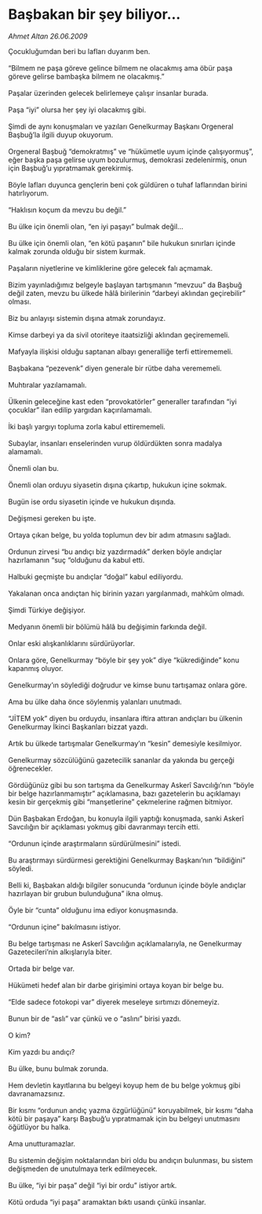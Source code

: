# Başbakan bir şey biliyor...

*Ahmet Altan 26.06.2009*

<div class="taraf_structure_2col_1zq">
<div class="margen_n">



 <p>Çocukluğumdan beri bu lafları duyarım ben. <br/><br/>“Bilmem ne paşa göreve gelince bilmem ne olacakmış ama öbür paşa göreve gelirse bambaşka bilmem ne olacakmış.” <br/><br/>Paşalar üzerinden gelecek belirlemeye çalışır insanlar burada. <br/><br/>Paşa “iyi” olursa her şey iyi olacakmış gibi. <br/><br/>Şimdi de aynı konuşmaları ve yazıları Genelkurmay Başkanı Orgeneral Başbuğ’la ilgili duyup okuyorum. <br/><br/>Orgeneral Başbuğ “demokratmış” ve “hükümetle uyum içinde çalışıyormuş”, eğer başka paşa gelirse uyum bozulurmuş, demokrasi zedelenirmiş, onun için Başbuğ’u yıpratmamak gerekirmiş. <br/><br/>Böyle lafları duyunca gençlerin beni çok güldüren o tuhaf laflarından birini hatırlıyorum. <br/><br/>“Haklısın koçum da mevzu bu değil.” <br/><br/>Bu ülke için önemli olan, “en iyi paşayı” bulmak değil... <br/><br/>Bu ülke için önemli olan, “en kötü paşanın” bile hukukun sınırları içinde kalmak zorunda olduğu bir sistem kurmak. <br/><br/>Paşaların niyetlerine ve kimliklerine göre gelecek falı açmamak. <br/><br/>Bizim yayınladığımız belgeyle başlayan tartışmanın “mevzuu” da Başbuğ değil zaten, mevzu bu ülkede hâlâ birilerinin “darbeyi aklından geçirebilir” olması. <br/><br/>Biz bu anlayışı sistemin dışına atmak zorundayız. <br/><br/>Kimse darbeyi ya da sivil otoriteye itaatsizliği aklından geçirememeli. <br/><br/>Mafyayla ilişkisi olduğu saptanan albayı generalliğe terfi ettirememeli. <br/><br/>Başbakana “pezevenk” diyen generale bir rütbe daha verememeli. <br/><br/>Muhtıralar yazılamamalı. <br/><br/>Ülkenin geleceğine kast eden “provokatörler” generaller tarafından “iyi çocuklar” ilan edilip yargıdan kaçırılamamalı. <br/><br/>İki başlı yargıyı topluma zorla kabul ettirememeli. <br/><br/>Subaylar, insanları enselerinden vurup öldürdükten sonra madalya alamamalı. <br/><br/>Önemli olan bu. <br/><br/>Önemli olan orduyu siyasetin dışına çıkartıp, hukukun içine sokmak. <br/><br/>Bugün ise ordu siyasetin içinde ve hukukun dışında. <br/><br/>Değişmesi gereken bu işte. <br/><br/>Ortaya çıkan belge, bu yolda toplumun dev bir adım atmasını sağladı. <br/><br/>Ordunun zirvesi “bu andıçı biz yazdırmadık” derken böyle andıçlar hazırlamanın “suç “olduğunu da kabul etti. <br/><br/>Halbuki geçmişte bu andıçlar “doğal” kabul ediliyordu. <br/><br/>Yakalanan onca andıçtan hiç birinin yazarı yargılanmadı, mahkûm olmadı. <br/><br/>Şimdi Türkiye değişiyor. <br/><br/>Medyanın önemli bir bölümü hâlâ bu değişimin farkında değil. <br/><br/>Onlar eski alışkanlıklarını sürdürüyorlar. <br/><br/>Onlara göre, Genelkurmay “böyle bir şey yok” diye “kükrediğinde” konu kapanmış oluyor. <br/><br/>Genelkurmay’ın söylediği doğrudur ve kimse bunu tartışamaz onlara göre. <br/><br/>Ama bu ülke daha önce söylenmiş yalanları unutmadı. <br/><br/>“JİTEM yok” diyen bu orduydu, insanlara iftira attıran andıçları bu ülkenin Genelkurmay İkinci Başkanları bizzat yazdı. <br/><br/>Artık bu ülkede tartışmalar Genelkurmay’ın “kesin” demesiyle kesilmiyor. <br/><br/>Genelkurmay sözcülüğünü gazetecilik sananlar da yakında bu gerçeği öğrenecekler. <br/><br/>Gördüğünüz gibi bu son tartışma da Genelkurmay Askerî Savcılığı’nın “böyle bir belge hazırlanmamıştır” açıklamasına, bazı gazetelerin bu açıklamayı kesin bir gerçekmiş gibi “manşetlerine” çekmelerine rağmen bitmiyor. <br/><br/>Dün Başbakan Erdoğan, bu konuyla ilgili yaptığı konuşmada, sanki Askerî Savcılığın bir açıklaması yokmuş gibi davranmayı tercih etti. <br/><br/>“Ordunun içinde araştırmaların sürdürülmesini” istedi. <br/><br/>Bu araştırmayı sürdürmesi gerektiğini Genelkurmay Başkanı’nın “bildiğini” söyledi. <br/><br/>Belli ki, Başbakan aldığı bilgiler sonucunda “ordunun içinde böyle andıçlar hazırlayan bir grubun bulunduğuna” ikna olmuş. <br/><br/>Öyle bir “cunta” olduğunu ima ediyor konuşmasında. <br/><br/>“Ordunun içine” bakılmasını istiyor. <br/><br/>Bu belge tartışması ne Askerî Savcılığın açıklamalarıyla, ne Genelkurmay Gazetecileri’nin alkışlarıyla biter. <br/><br/>Ortada bir belge var. <br/><br/>Hükümeti hedef alan bir darbe girişimini ortaya koyan bir belge bu. <br/><br/>“Elde sadece fotokopi var” diyerek meseleye sırtımızı dönemeyiz. <br/><br/>Bunun bir de “aslı” var çünkü ve o “aslını” birisi yazdı. <br/><br/>O kim? <br/><br/>Kim yazdı bu andıçı? <br/><br/>Bu ülke, bunu bulmak zorunda. <br/><br/>Hem devletin kayıtlarına bu belgeyi koyup hem de bu belge yokmuş gibi davranamazsınız. <br/><br/>Bir kısmı “ordunun andıç yazma özgürlüğünü” koruyabilmek, bir kısmı “daha kötü bir paşaya” karşı Başbuğ’u yıpratmamak için bu belgeyi unutmasını öğütlüyor bu halka. <br/><br/>Ama unutturamazlar. <br/><br/>Bu sistemin değişim noktalarından biri oldu bu andıçın bulunması, bu sistem değişmeden de unutulmaya terk edilmeyecek. <br/><br/>Bu ülke, “iyi bir paşa” değil “iyi bir ordu” istiyor artık. <br/><br/>Kötü orduda “iyi paşa” aramaktan bıktı usandı çünkü insanlar.</p>
<br/>
<br/>
<br/>



<br/>


<div id="taraf_not">
</div>

</div>


</div>
